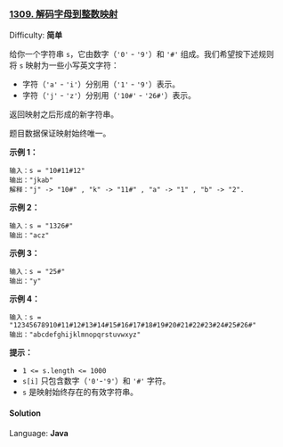 ### [1309\. 解码字母到整数映射](https://leetcode-cn.com/problems/decrypt-string-from-alphabet-to-integer-mapping/)

Difficulty: **简单**


给你一个字符串 `s`，它由数字（`'0'` - `'9'`）和 `'#'` 组成。我们希望按下述规则将 `s` 映射为一些小写英文字符：

*   字符（`'a'` - `'i'`）分别用（`'1'` - `'9'`）表示。
*   字符（`'j'` - `'z'`）分别用（`'10#'` - `'26#'`）表示。 

返回映射之后形成的新字符串。

题目数据保证映射始终唯一。

**示例 1：**

```
输入：s = "10#11#12"
输出："jkab"
解释："j" -> "10#" , "k" -> "11#" , "a" -> "1" , "b" -> "2".
```

**示例 2：**

```
输入：s = "1326#"
输出："acz"
```

**示例 3：**

```
输入：s = "25#"
输出："y"
```

**示例 4：**

```
输入：s = "12345678910#11#12#13#14#15#16#17#18#19#20#21#22#23#24#25#26#"
输出："abcdefghijklmnopqrstuvwxyz"
```

**提示：**

*   `1 <= s.length <= 1000`
*   `s[i]` 只包含数字（`'0'`-`'9'`）和 `'#'` 字符。
*   `s` 是映射始终存在的有效字符串。


#### Solution

Language: **Java**

```java
​
```